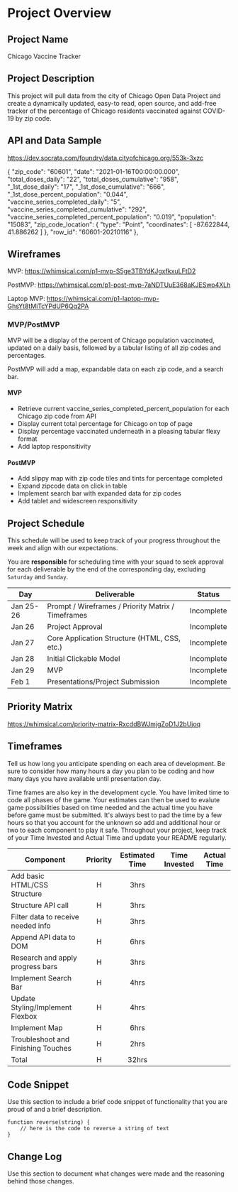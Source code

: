 # Project Overview

## Project Name

Chicago Vaccine Tracker

## Project Description

This project will pull data from the city of Chicago Open Data Project and create a dynamically updated, easy-to read, open source, and add-free tracker of the percentage of Chicago residents vaccinated against COVID-19 by zip code.

## API and Data Sample

https://dev.socrata.com/foundry/data.cityofchicago.org/553k-3xzc

 {
        "zip_code": "60601",
        "date": "2021-01-16T00:00:00.000",
        "total_doses_daily": "22",
        "total_doses_cumulative": "958",
        "_1st_dose_daily": "17",
        "_1st_dose_cumulative": "666",
        "_1st_dose_percent_population": "0.044",
        "vaccine_series_completed_daily": "5",
        "vaccine_series_completed_cumulative": "292",
        "vaccine_series_completed_percent_population": "0.019",
        "population": "15083",
        "zip_code_location": {
            "type": "Point",
            "coordinates": [
                -87.622844,
                41.886262
            ]
        },
        "row_id": "60601-20210116"
    },

## Wireframes

MVP:
https://whimsical.com/p1-mvp-S5ge3TBYdKJgxfkxuLFtD2

PostMVP:
https://whimsical.com/p1-post-mvp-7aNDTUuE368aKJESwo4XLh

Laptop MVP:
https://whimsical.com/p1-laptop-mvp-GhsYt8tMiTcYPdUP6Qq2PA


### MVP/PostMVP

MVP will be a display of the percent of Chicago population vaccinated, updated on a daily basis, followed by a tabular listing of all zip codes and percentages.

PostMVP will add a map, expandable data on each zip code, and a search bar.

#### MVP 

- Retrieve current vaccine_series_completed_percent_population for each Chicago zip code from API
- Display current total percentage for Chicago on top of page
- Display percentage vaccinated underneath in a pleasing tabular flexy format
- Add laptop responsitivity

#### PostMVP  

- Add slippy map with zip code tiles and tints for percentage completed
- Expand zipcode data on click in table
- Implement search bar with expanded data for zip codes
- Add tablet and widescreen responsitivity

## Project Schedule

This schedule will be used to keep track of your progress throughout the week and align with our expectations.  

You are **responsible** for scheduling time with your squad to seek approval for each deliverable by the end of the corresponding day, excluding `Saturday` and `Sunday`.

|  Day | Deliverable | Status
|---|---| ---|
|Jan 25-26| Prompt / Wireframes / Priority Matrix / Timeframes | Incomplete
|Jan 26| Project Approval | Incomplete
|Jan 27| Core Application Structure (HTML, CSS, etc.) | Incomplete
|Jan 28| Initial Clickable Model  | Incomplete
|Jan 29| MVP | Incomplete
|Feb 1| Presentations/Project Submission | Incomplete

## Priority Matrix

https://whimsical.com/priority-matrix-RxcddBWJmjgZoD1J2bUjoq

## Timeframes

Tell us how long you anticipate spending on each area of development. Be sure to consider how many hours a day you plan to be coding and how many days you have available until presentation day.

Time frames are also key in the development cycle.  You have limited time to code all phases of the game.  Your estimates can then be used to evalute game possibilities based on time needed and the actual time you have before game must be submitted. It's always best to pad the time by a few hours so that you account for the unknown so add and additional hour or two to each component to play it safe. Throughout your project, keep track of your Time Invested and Actual Time and update your README regularly.

| Component | Priority | Estimated Time | Time Invested | Actual Time |
| --- | :---: |  :---: | :---: | :---: |
| Add basic HTML/CSS Structure | H | 3hrs|  |  |
| Structure API call | H | 3hrs|  |  |
| Filter data to receive needed info | H | 3hrs|  |  |
| Append API data to DOM | H | 6hrs|  |  |
| Research and apply progress bars | H | 3hrs|  |  |
| Implement Search Bar | H | 4hrs|  |  |
| Update Styling/Implement Flexbox | H | 4hrs|  |  |
| Implement Map | H | 6hrs|  |  |
| Troubleshoot and Finishing Touches | H | 2hrs|  |  |
| Total | H | 32hrs|  |  |

## Code Snippet

Use this section to include a brief code snippet of functionality that you are proud of and a brief description.  

```
function reverse(string) {
	// here is the code to reverse a string of text
}
```

## Change Log
 Use this section to document what changes were made and the reasoning behind those changes.  
